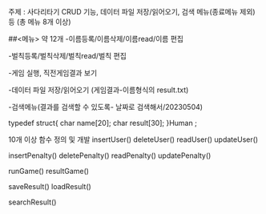 주제 : 사다리타기
CRUD 기능, 
데이터 파일 저장/읽어오기, 
검색 메뉴(종료메뉴 제외) 
등 (총 메뉴 8개 이상)

##<메뉴>
약 12개
-이름등록/이름삭제/이름read/이름 편집

-벌칙등록/벌칙삭제/벌칙read/벌칙 편집

-게임 실행, 직전게임결과 보기

-데이터 파일 저장/읽어오기 (게임결과-이름형식의 result.txt)

-검색메뉴(결과를 검색할 수 있도록- 날짜로 검색해서/20230504)

typedef struct{
char name[20];
char result[30];
}Human ;


10개 이상 함수 정의 및 개발
insertUser()
deleteUser()
readUser()
updateUser()

insertPenalty()
deletePenalty()
readPenalty()
updatePenalty()

runGame()
resultGame()

saveResult()
loadResult()

searchResult()
